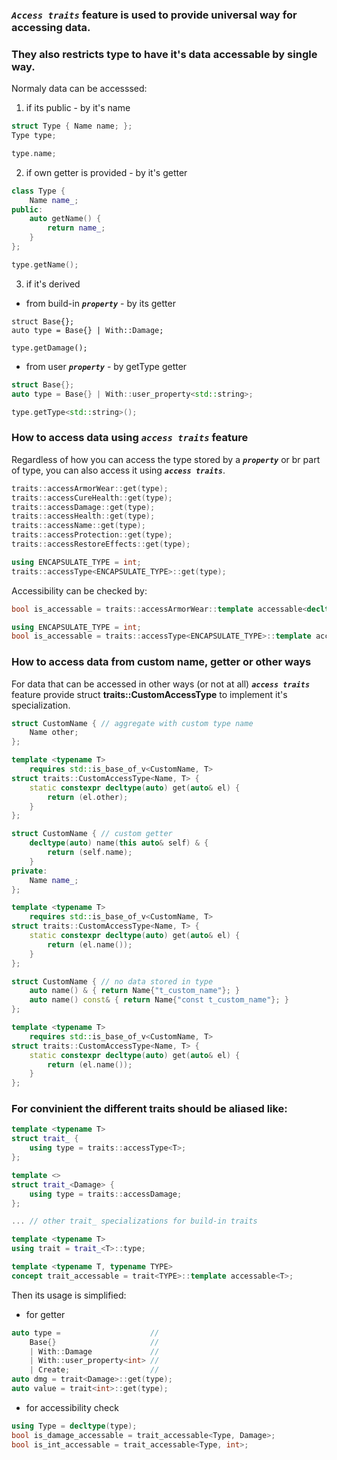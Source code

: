 ### ***`Access traits`*** feature is used to provide universal way for accessing data. 
### They also restricts type to have it's data accessable by single way.

Normaly data can be accesssed:

1. if its public - by it's name

```cpp
struct Type { Name name; };
Type type;

type.name;
```

2. if own getter is provided - by it's getter

```cpp
class Type { 
    Name name_;
public:
    auto getName() {
        return name_;
    } 
};

type.getName();
```

3. if it's derived

- from build-in ***`property`*** - by its getter

```cpp;
struct Base{};
auto type = Base{} | With::Damage;

type.getDamage();
```

- from user ***`property`*** - by getType getter

```cpp
struct Base{};
auto type = Base{} | With::user_property<std::string>;

type.getType<std::string>();
```

### How to access data using ***`access traits`*** feature
Regardless of how you can access the type stored by a ***`property`*** or br part of type, you can also access it using ***`access traits`***.

```cpp
traits::accessArmorWear::get(type);
traits::accessCureHealth::get(type);
traits::accessDamage::get(type);
traits::accessHealth::get(type);
traits::accessName::get(type);
traits::accessProtection::get(type);
traits::accessRestoreEffects::get(type);
```

```cpp
using ENCAPSULATE_TYPE = int;
traits::accessType<ENCAPSULATE_TYPE>::get(type);
```

Accessibility can be checked by:

```cpp
bool is_accessable = traits::accessArmorWear::template accessable<decltype(type)>;
```

```cpp
using ENCAPSULATE_TYPE = int;
bool is_accessable = traits::accessType<ENCAPSULATE_TYPE>::template accessable<decltype(type)>;
```

### How to access data from custom name, getter or other ways

For data that can be accessed in other ways (or not at all) ***`access traits`*** feature provide struct **traits::CustomAccessType** to implement it's specialization.

```cpp
struct CustomName { // aggregate with custom type name
    Name other;
};

template <typename T>
    requires std::is_base_of_v<CustomName, T>
struct traits::CustomAccessType<Name, T> {
    static constexpr decltype(auto) get(auto& el) {
        return (el.other);
    }
};
```

```cpp
struct CustomName { // custom getter
    decltype(auto) name(this auto& self) & { 
        return (self.name); 
    }
private:
    Name name_;
};

template <typename T>
    requires std::is_base_of_v<CustomName, T>
struct traits::CustomAccessType<Name, T> {
    static constexpr decltype(auto) get(auto& el) {
        return (el.name());
    }
};
```

```cpp
struct CustomName { // no data stored in type
    auto name() & { return Name{"t_custom_name"}; }
    auto name() const& { return Name{"const t_custom_name"}; }
};

template <typename T>
    requires std::is_base_of_v<CustomName, T>
struct traits::CustomAccessType<Name, T> {
    static constexpr decltype(auto) get(auto& el) {
        return (el.name());
    }
};
```

### For convinient the different traits should be aliased like:

```cpp
template <typename T>
struct trait_ {
    using type = traits::accessType<T>;
};

template <>
struct trait_<Damage> {
    using type = traits::accessDamage;
};

... // other trait_ specializations for build-in traits

template <typename T>
using trait = trait_<T>::type;

template <typename T, typename TYPE>
concept trait_accessable = trait<TYPE>::template accessable<T>;
```

Then its usage is simplified:

- for getter

```cpp
auto type =                    //
    Base{}                     //
    | With::Damage             //
    | With::user_property<int> //
    | Create;                  //
auto dmg = trait<Damage>::get(type);
auto value = trait<int>::get(type);
```

- for accessibility check

```cpp
using Type = decltype(type);
bool is_damage_accessable = trait_accessable<Type, Damage>;
bool is_int_accessable = trait_accessable<Type, int>;
```

